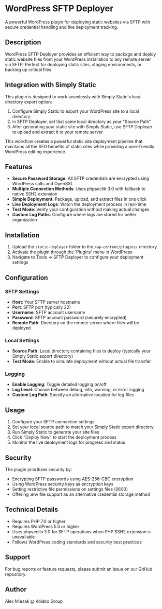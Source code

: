 # WordPress SFTP Deployer

A powerful WordPress plugin for deploying static websites via SFTP with secure credential handling and live deployment tracking.

## Description

WordPress SFTP Deployer provides an efficient way to package and deploy static website files from your WordPress installation to any remote server via SFTP. Perfect for deploying static sites, staging environments, or backing up critical files.

## Integration with Simply Static

This plugin is designed to work seamlessly with Simply Static's local directory export option:

1. Configure Simply Static to export your WordPress site to a local directory
2. In SFTP Deployer, set that same local directory as your "Source Path"
3. After generating your static site with Simply Static, use SFTP Deployer to upload and extract it to your remote server

This workflow creates a powerful static site deployment pipeline that maintains all the SEO benefits of static sites while providing a user-friendly WordPress editing experience.

## Features

- **Secure Password Storage**: All SFTP credentials are encrypted using WordPress salts and OpenSSL
- **Multiple Connection Methods**: Uses phpseclib 3.0 with fallback to native SSH2 extension
- **Simple Deployment**: Package, upload, and extract files in one click
- **Live Deployment Logs**: Watch the deployment process in real-time
- **Test Mode**: Verify your configuration without making actual changes
- **Custom Log Paths**: Configure where logs are stored for better organization

## Installation

1. Upload the `static-deployer` folder to the `/wp-content/plugins/` directory
2. Activate the plugin through the 'Plugins' menu in WordPress
3. Navigate to Tools → SFTP Deployer to configure your deployment settings

## Configuration

### SFTP Settings

- **Host**: Your SFTP server hostname
- **Port**: SFTP port (typically 22)
- **Username**: SFTP account username
- **Password**: SFTP account password (securely encrypted)
- **Remote Path**: Directory on the remote server where files will be deployed

### Local Settings

- **Source Path**: Local directory containing files to deploy (typically your Simply Static export directory)
- **Test Mode**: Enable to simulate deployment without actual file transfer

### Logging

- **Enable Logging**: Toggle detailed logging on/off
- **Log Level**: Choose between debug, info, warning, or error logging
- **Custom Log Path**: Specify an alternative location for log files

## Usage

1. Configure your SFTP connection settings
2. Set your local source path to match your Simply Static export directory
3. Run Simply Static to generate your site files
4. Click "Deploy Now" to start the deployment process
5. Monitor the live deployment logs for progress and status

## Security

The plugin prioritizes security by:
- Encrypting SFTP passwords using AES-256-CBC encryption
- Using WordPress security keys as encryption keys
- Setting restrictive file permissions on settings files (0600)
- Offering .env file support as an alternative credential storage method

## Technical Details

- Requires PHP 7.0 or higher
- Requires WordPress 5.0 or higher
- Uses phpseclib 3.0 for SFTP operations when PHP SSH2 extension is unavailable
- Follows WordPress coding standards and security best practices

## Support

For bug reports or feature requests, please submit an issue on our GitHub repository.

## Author

Alex Miesak @ Kolabo Group
